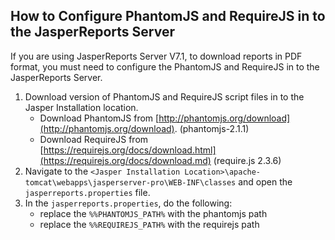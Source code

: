                          


How to Configure PhantomJS and RequireJS in to the JasperReports Server
-----------------------------------------------------------------------

If you are using JasperReports Server V7.1, to download reports in PDF format, you must need to configure the PhantomJS and RequireJS in to the JasperReports Server.

1.  Download version of PhantomJS and RequireJS script files in to the Jasper Installation location.
    *   Download PhantomJS from [http://phantomjs.org/download](http://phantomjs.org/download). (phantomjs-2.1.1)
    *   Download RequireJS from [https://requirejs.org/docs/download.html](https://requirejs.org/docs/download.md) (require.js 2.3.6)
2.  Navigate to the `<Jasper Installation Location>\apache-tomcat\webapps\jasperserver-pro\WEB-INF\classes` and open the `jasperreports.properties` file.
3.  In the `jasperreports.properties`, do the following:
    *   replace the `%%PHANTOMJS_PATH%` with the phantomjs path
    *   replace the `%%REQUIREJS_PATH%` with the requirejs path
